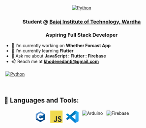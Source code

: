 <p align="center">
 <a href="https://charalambosioannou.github.io/" target="_blank" rel="noopener noreferrer"> <img src="https://camo.githubusercontent.com/ed6aee74b1b8c61b67dbbf50a6a8a0f1e9bcbea4e2db7eff11414aca35b028c0/68747470733a2f2f7374617469632e6472696262626c652e636f6d2f75736572732f313932303334382f73637265656e73686f74732f343333323634312f73686f7430392e676966" alt="Python" height="400" style="vertical-align:top; margin:4px"> </a>
</p>

<h3 align="center">Student @ <a href="https://bitwardha.ac.in/"> Bajaj Institute of Technology, Wardha</a> </h3>
<h3 align="center">Aspiring Full Stack Developer</h3>

  - 🔭 I’m currently working on **Whether Forcast App**
  - 🌱 I’m currently learning **Flutter**
  - 💬 Ask me about **JavaScript : Flutter : Firebase** 
  - 📫 Reach me at **khodevedanti@gmail.com**

<p align="center">

 <a href="https://www.linkedin.com/in/vedanti-khode-0a2763210" target="_blank" rel="noopener noreferrer"> <img src="https://cdn-icons-png.flaticon.com/512/174/174857.png" alt="Python" height="40" style="vertical-align:top; margin:4px"></a>

</p>

<br />

## 🧰 Languages and Tools:
<p align="center">
<img src="https://raw.githubusercontent.com/github/explore/f3e22f0dca2be955676bc70d6214b95b13354ee8/topics/c/c.png" alt="C-Language" height="40" style="vertical-align:top; margin:4px">
<img src="https://raw.githubusercontent.com/github/explore/80688e429a7d4ef2fca1e82350fe8e3517d3494d/topics/javascript/javascript.png" alt="Javascript" height="40" style="vertical-align:top; margin:4px">
<img src="https://raw.githubusercontent.com/github/explore/80688e429a7d4ef2fca1e82350fe8e3517d3494d/topics/visual-studio-code/visual-studio-code.png" alt="VS Code" height="40" style="vertical-align:top; margin:4px">
<img src="https://camo.githubusercontent.com/a9e049ade1147226016feb1ab0024b7e09cf5e6ce7921aa9e7326942f98c71dd/687474703a2f2f636f6e74656e742e61726475696e6f2e63632f6272616e642f61726475696e6f2d636f6c6f722e737667" alt="Arduino" height="40" style="vertical-align:top; margin:4px">
<img src="https://avatars.githubusercontent.com/u/1335026?s=280&v=4" alt="Firebase" height="40" style="vertical-align:top; margin:4px">
</p>
